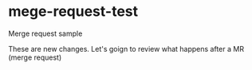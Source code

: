# mege-request-test

Merge request sample

These are new changes.
Let's goign to review what happens after a MR (merge request)
